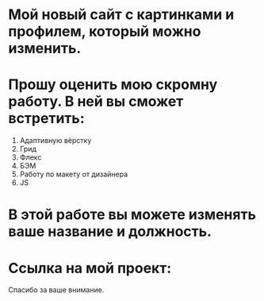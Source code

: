 # Мой новый сайт с картинками и профилем, который можно изменить.

# Прошу оценить мою скромну работу. В ней вы сможет встретить:
1. Адаптивную вёрстку
2. Грид
3. Флекс
4. БЭМ
5. Работу по макету от дизайнера
6. JS

# В этой работе вы можете изменять ваше название и должность.
# Ссылка на мой проект: 

Спасибо за ваше внимание.